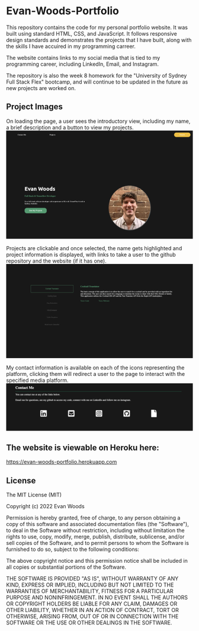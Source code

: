 # Evan-Woods-Portfolio

This repository contains the code for my personal portfolio website. It was built using standard HTML, CSS, and JavaScript. It follows responsive design standards and demonstrates the projects that I have built, along with the skills I have accuired in my programming carreer.

The website contains links to my social media that is tied to my programming career, including LinkedIn, Email, and Instagram. 

The repository is also the week 8 homework for the "University of Sydney Full Stack Flex" bootcamp, and will continue to be updated in the future as new projects are worked on.

## Project Images

On loading the page, a user sees the introductory view, including my name, a brief description and a button to view my projects.
![Landing view](./Assets/landing.png)


Projects are clickable and once selected, the name gets highlighted and project information is displayed, with links to take a user to the github repository and the website (if it has one).
![projects view](./Assets/projects.png)


My contact information is available on each of the icons representing the platform, clicking them will redirect a user to the page to interact with the specified media platform.
![contact view](./Assets/contact.png)


## The website is viewable on Heroku here:
https://evan-woods-portfolio.herokuapp.com


## License
 
The MIT License (MIT)

Copyright (c) 2022 Evan Woods

Permission is hereby granted, free of charge, to any person obtaining a copy of this software and associated documentation files (the "Software"), to deal in the Software without restriction, including without limitation the rights to use, copy, modify, merge, publish, distribute, sublicense, and/or sell copies of the Software, and to permit persons to whom the Software is furnished to do so, subject to the following conditions:

The above copyright notice and this permission notice shall be included in all copies or substantial portions of the Software.

THE SOFTWARE IS PROVIDED "AS IS", WITHOUT WARRANTY OF ANY KIND, EXPRESS OR IMPLIED, INCLUDING BUT NOT LIMITED TO THE WARRANTIES OF MERCHANTABILITY, FITNESS FOR A PARTICULAR PURPOSE AND NONINFRINGEMENT. IN NO EVENT SHALL THE AUTHORS OR COPYRIGHT HOLDERS BE LIABLE FOR ANY CLAIM, DAMAGES OR OTHER LIABILITY, WHETHER IN AN ACTION OF CONTRACT, TORT OR OTHERWISE, ARISING FROM, OUT OF OR IN CONNECTION WITH THE SOFTWARE OR THE USE OR OTHER DEALINGS IN THE SOFTWARE.
